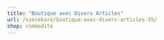 ```yaml
---
title: "Boutique avec Divers Articles"
url: /nzerekore/boutique-avec-divers-articles-35/
shop: commodité
---
```

